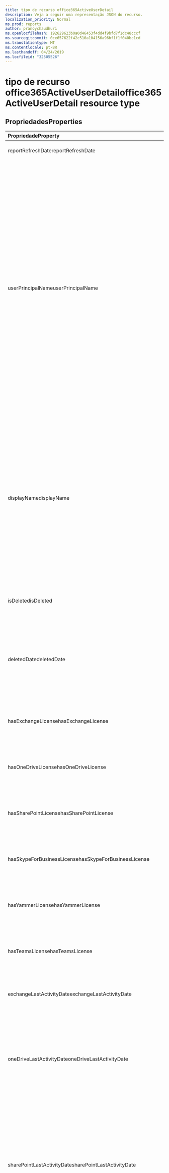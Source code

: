 ```yaml
---
title: tipo de recurso office365ActiveUserDetail
description: Veja a seguir uma representação JSON do recurso.
localization_priority: Normal
ms.prod: reports
author: pranoychaudhuri
ms.openlocfilehash: 192629623b0a0d46453f4dd4f9bfd7f1dc48cccf
ms.sourcegitcommit: 0ce657622f42c510a104156a96bf1f1f040bc1cd
ms.translationtype: MT
ms.contentlocale: pt-BR
ms.lasthandoff: 04/24/2019
ms.locfileid: "32505526"
---
```

# <a name="office365activeuserdetail-resource-type"></a><span data-ttu-id="4739b-103">tipo de recurso office365ActiveUserDetail</span><span class="sxs-lookup"><span data-stu-id="4739b-103">office365ActiveUserDetail resource type</span></span>

## <a name="properties"></a><span data-ttu-id="4739b-104">Propriedades</span><span class="sxs-lookup"><span data-stu-id="4739b-104">Properties</span></span>

| <span data-ttu-id="4739b-105">Propriedade</span><span class="sxs-lookup"><span data-stu-id="4739b-105">Property</span></span>                          | <span data-ttu-id="4739b-106">Tipo</span><span class="sxs-lookup"><span data-stu-id="4739b-106">Type</span></span>              | <span data-ttu-id="4739b-107">Descrição</span><span class="sxs-lookup"><span data-stu-id="4739b-107">Description</span></span>                              |
| :-------------------------------- | :---------------- | ---------------------------------------- |
| <span data-ttu-id="4739b-108">reportRefreshDate</span><span class="sxs-lookup"><span data-stu-id="4739b-108">reportRefreshDate</span></span>                 | <span data-ttu-id="4739b-109">Data</span><span class="sxs-lookup"><span data-stu-id="4739b-109">Date</span></span>              | <span data-ttu-id="4739b-110">A última data do conteúdo.</span><span class="sxs-lookup"><span data-stu-id="4739b-110">The latest date of the content.</span></span>          |
| <span data-ttu-id="4739b-111">userPrincipalName</span><span class="sxs-lookup"><span data-stu-id="4739b-111">userPrincipalName</span></span>                 | <span data-ttu-id="4739b-112">String</span><span class="sxs-lookup"><span data-stu-id="4739b-112">String</span></span>            | <span data-ttu-id="4739b-113">O nome UPN do usuário.</span><span class="sxs-lookup"><span data-stu-id="4739b-113">The user principal name (UPN) of the user.</span></span> <span data-ttu-id="4739b-114">O nome UPN é um nome de logon para o usuário ao estilo da Internet com base na RFC 822 padrão da Internet.</span><span class="sxs-lookup"><span data-stu-id="4739b-114">The UPN is an Internet-style login name for the user based on the Internet standard RFC 822.</span></span> <span data-ttu-id="4739b-115">Por convenção, ele deve ser mapeado para o nome de email do usuário.</span><span class="sxs-lookup"><span data-stu-id="4739b-115">By convention, this should map to the user's email name.</span></span> <span data-ttu-id="4739b-116">O formato geral é alias@domain, em que o domínio deve estar presente na coleção de domínios verificados do locatário.</span><span class="sxs-lookup"><span data-stu-id="4739b-116">The general format is alias@domain, where domain must be present in the tenant’s collection of verified domains.</span></span> <span data-ttu-id="4739b-117">Essa propriedade é obrigatória quando um usuário é criado.</span><span class="sxs-lookup"><span data-stu-id="4739b-117">This property is required when a user is created.</span></span> |
| <span data-ttu-id="4739b-118">displayName</span><span class="sxs-lookup"><span data-stu-id="4739b-118">displayName</span></span>                       | <span data-ttu-id="4739b-119">String</span><span class="sxs-lookup"><span data-stu-id="4739b-119">String</span></span>            | <span data-ttu-id="4739b-120">O nome exibido para o usuário no catálogo de endereços.</span><span class="sxs-lookup"><span data-stu-id="4739b-120">The name displayed in the address book for the user.</span></span> <span data-ttu-id="4739b-121">Geralmente é a combinação do nome, da inicial do nome do meio e do sobrenome do usuário.</span><span class="sxs-lookup"><span data-stu-id="4739b-121">This is usually the combination of the user's first name, middle initial, and last name.</span></span> <span data-ttu-id="4739b-122">Essa propriedade é obrigatória quando um usuário é criado e não pode ser apagado durante atualizações.</span><span class="sxs-lookup"><span data-stu-id="4739b-122">This property is required when a user is created and it cannot be cleared during updates.</span></span> |
| <span data-ttu-id="4739b-123">isDeleted</span><span class="sxs-lookup"><span data-stu-id="4739b-123">isDeleted</span></span>                         | <span data-ttu-id="4739b-124">Booliano</span><span class="sxs-lookup"><span data-stu-id="4739b-124">Boolean</span></span>           | <span data-ttu-id="4739b-125">Se este usuário foi excluído ou excluído por software.</span><span class="sxs-lookup"><span data-stu-id="4739b-125">Whether this user has been deleted or soft deleted.</span></span> |
| <span data-ttu-id="4739b-126">deletedDate</span><span class="sxs-lookup"><span data-stu-id="4739b-126">deletedDate</span></span>                       | <span data-ttu-id="4739b-127">Data</span><span class="sxs-lookup"><span data-stu-id="4739b-127">Date</span></span>              | <span data-ttu-id="4739b-128">A data em que a operação de exclusão ocorreu.</span><span class="sxs-lookup"><span data-stu-id="4739b-128">The date when the delete operation happened.</span></span> <span data-ttu-id="4739b-129">O valor padrão é "nulo" quando o usuário não foi excluído.</span><span class="sxs-lookup"><span data-stu-id="4739b-129">Default value is "null" when the user has not been deleted.</span></span> |
| <span data-ttu-id="4739b-130">hasExchangeLicense</span><span class="sxs-lookup"><span data-stu-id="4739b-130">hasExchangeLicense</span></span>                | <span data-ttu-id="4739b-131">Booliano</span><span class="sxs-lookup"><span data-stu-id="4739b-131">Boolean</span></span>           | <span data-ttu-id="4739b-132">Se o usuário foi atribuído a uma licença do Exchange.</span><span class="sxs-lookup"><span data-stu-id="4739b-132">Whether the user has been assigned an Exchange license.</span></span> |
| <span data-ttu-id="4739b-133">hasOneDriveLicense</span><span class="sxs-lookup"><span data-stu-id="4739b-133">hasOneDriveLicense</span></span>                | <span data-ttu-id="4739b-134">Booliano</span><span class="sxs-lookup"><span data-stu-id="4739b-134">Boolean</span></span>           | <span data-ttu-id="4739b-135">Se o usuário foi atribuído a uma licença do OneDrive.</span><span class="sxs-lookup"><span data-stu-id="4739b-135">Whether the user has been assigned a OneDrive license.</span></span> |
| <span data-ttu-id="4739b-136">hasSharePointLicense</span><span class="sxs-lookup"><span data-stu-id="4739b-136">hasSharePointLicense</span></span>              | <span data-ttu-id="4739b-137">Booliano</span><span class="sxs-lookup"><span data-stu-id="4739b-137">Boolean</span></span>           | <span data-ttu-id="4739b-138">Se o usuário foi atribuído a uma licença do SharePoint.</span><span class="sxs-lookup"><span data-stu-id="4739b-138">Whether the user has been assigned a SharePoint license.</span></span> |
| <span data-ttu-id="4739b-139">hasSkypeForBusinessLicense</span><span class="sxs-lookup"><span data-stu-id="4739b-139">hasSkypeForBusinessLicense</span></span>        | <span data-ttu-id="4739b-140">Booliano</span><span class="sxs-lookup"><span data-stu-id="4739b-140">Boolean</span></span>           | <span data-ttu-id="4739b-141">Se o usuário foi atribuído a uma licença do Skype for Business.</span><span class="sxs-lookup"><span data-stu-id="4739b-141">Whether the user has been assigned a Skype For Business license.</span></span> |
| <span data-ttu-id="4739b-142">hasYammerLicense</span><span class="sxs-lookup"><span data-stu-id="4739b-142">hasYammerLicense</span></span>                  | <span data-ttu-id="4739b-143">Booliano</span><span class="sxs-lookup"><span data-stu-id="4739b-143">Boolean</span></span>           | <span data-ttu-id="4739b-144">Se o usuário foi atribuído a uma licença do Yammer.</span><span class="sxs-lookup"><span data-stu-id="4739b-144">Whether the user has been assigned a Yammer license.</span></span> |
| <span data-ttu-id="4739b-145">hasTeamsLicense</span><span class="sxs-lookup"><span data-stu-id="4739b-145">hasTeamsLicense</span></span>                   | <span data-ttu-id="4739b-146">Booliano</span><span class="sxs-lookup"><span data-stu-id="4739b-146">Boolean</span></span>           | <span data-ttu-id="4739b-147">Se o usuário foi atribuído a uma licença do teams.</span><span class="sxs-lookup"><span data-stu-id="4739b-147">Whether the user has been assigned a Teams license.</span></span> |
| <span data-ttu-id="4739b-148">exchangeLastActivityDate</span><span class="sxs-lookup"><span data-stu-id="4739b-148">exchangeLastActivityDate</span></span>          | <span data-ttu-id="4739b-149">Data</span><span class="sxs-lookup"><span data-stu-id="4739b-149">Date</span></span>              | <span data-ttu-id="4739b-150">A data em que o usuário leu ou enviou email pela última vez.</span><span class="sxs-lookup"><span data-stu-id="4739b-150">The date when user last read or sent email.</span></span> |
| <span data-ttu-id="4739b-151">oneDriveLastActivityDate</span><span class="sxs-lookup"><span data-stu-id="4739b-151">oneDriveLastActivityDate</span></span>          | <span data-ttu-id="4739b-152">Data</span><span class="sxs-lookup"><span data-stu-id="4739b-152">Date</span></span>              | <span data-ttu-id="4739b-153">A data em que o usuário exibiu ou editou arquivos, arquivos compartilhados internamente ou externamente, ou arquivos sincronizados.</span><span class="sxs-lookup"><span data-stu-id="4739b-153">The date when user last viewed or edited files, shared files internally or externally, or synced files.</span></span> |
| <span data-ttu-id="4739b-154">sharePointLastActivityDate</span><span class="sxs-lookup"><span data-stu-id="4739b-154">sharePointLastActivityDate</span></span>        | <span data-ttu-id="4739b-155">Data</span><span class="sxs-lookup"><span data-stu-id="4739b-155">Date</span></span>              | <span data-ttu-id="4739b-156">A data em que o usuário exibiu ou editou arquivos, arquivos compartilhados internamente ou externamente, arquivos sincronizados ou páginas do SharePoint visualizadas por último.</span><span class="sxs-lookup"><span data-stu-id="4739b-156">The date when user last viewed or edited files, shared files internally or externally, synced files, or viewed SharePoint pages.</span></span> |
| <span data-ttu-id="4739b-157">skypeForBusinessLastActivityDate</span><span class="sxs-lookup"><span data-stu-id="4739b-157">skypeForBusinessLastActivityDate</span></span>  | <span data-ttu-id="4739b-158">Data</span><span class="sxs-lookup"><span data-stu-id="4739b-158">Date</span></span>              | <span data-ttu-id="4739b-159">A data em que o usuário organizou ou participou de conferências ou sessões ponto a ponto Unidas.</span><span class="sxs-lookup"><span data-stu-id="4739b-159">The date when user last organized or participated in conferences, or joined peer-to-peer sessions.</span></span> |
| <span data-ttu-id="4739b-160">yammerLastActivityDate</span><span class="sxs-lookup"><span data-stu-id="4739b-160">yammerLastActivityDate</span></span>            | <span data-ttu-id="4739b-161">Data</span><span class="sxs-lookup"><span data-stu-id="4739b-161">Date</span></span>              | <span data-ttu-id="4739b-162">A data em que o usuário postou, leu ou curtiu a mensagem.</span><span class="sxs-lookup"><span data-stu-id="4739b-162">The date when user last posted, read, or liked message.</span></span> |
| <span data-ttu-id="4739b-163">teamsLastActivityDate</span><span class="sxs-lookup"><span data-stu-id="4739b-163">teamsLastActivityDate</span></span>             | <span data-ttu-id="4739b-164">Data</span><span class="sxs-lookup"><span data-stu-id="4739b-164">Date</span></span>              | <span data-ttu-id="4739b-165">A data em que o usuário postou mensagens em canais de equipe, enviou mensagens em sessões de chat privadas ou participou de reuniões ou chamadas.</span><span class="sxs-lookup"><span data-stu-id="4739b-165">The date when user last posted messages in team channels, sent messages in private chat sessions, or participated in meetings or calls.</span></span> |
| <span data-ttu-id="4739b-166">exchangeLicenseAssignDate</span><span class="sxs-lookup"><span data-stu-id="4739b-166">exchangeLicenseAssignDate</span></span>         | <span data-ttu-id="4739b-167">Data</span><span class="sxs-lookup"><span data-stu-id="4739b-167">Date</span></span>              | <span data-ttu-id="4739b-168">A última data em que o usuário recebeu uma licença do Exchange.</span><span class="sxs-lookup"><span data-stu-id="4739b-168">The last date when the user was assigned an Exchange license.</span></span> |
| <span data-ttu-id="4739b-169">oneDriveLicenseAssignDate</span><span class="sxs-lookup"><span data-stu-id="4739b-169">oneDriveLicenseAssignDate</span></span>         | <span data-ttu-id="4739b-170">Data</span><span class="sxs-lookup"><span data-stu-id="4739b-170">Date</span></span>              | <span data-ttu-id="4739b-171">A última data em que o usuário recebeu uma licença do OneDrive.</span><span class="sxs-lookup"><span data-stu-id="4739b-171">The last date when the user was assigned a OneDrive license.</span></span> |
| <span data-ttu-id="4739b-172">sharePointLicenseAssignDate</span><span class="sxs-lookup"><span data-stu-id="4739b-172">sharePointLicenseAssignDate</span></span>       | <span data-ttu-id="4739b-173">Data</span><span class="sxs-lookup"><span data-stu-id="4739b-173">Date</span></span>              | <span data-ttu-id="4739b-174">A última data em que o usuário recebeu uma licença do SharePoint.</span><span class="sxs-lookup"><span data-stu-id="4739b-174">The last date when the user was assigned a SharePoint license.</span></span> |
| <span data-ttu-id="4739b-175">skypeForBusinessLicenseAssignDate</span><span class="sxs-lookup"><span data-stu-id="4739b-175">skypeForBusinessLicenseAssignDate</span></span> | <span data-ttu-id="4739b-176">Data</span><span class="sxs-lookup"><span data-stu-id="4739b-176">Date</span></span>              | <span data-ttu-id="4739b-177">A última data em que o usuário recebeu uma licença do Skype for Business.</span><span class="sxs-lookup"><span data-stu-id="4739b-177">The last date when the user was assigned a Skype For Business license.</span></span> |
| <span data-ttu-id="4739b-178">yammerLicenseAssignDate</span><span class="sxs-lookup"><span data-stu-id="4739b-178">yammerLicenseAssignDate</span></span>           | <span data-ttu-id="4739b-179">Data</span><span class="sxs-lookup"><span data-stu-id="4739b-179">Date</span></span>              | <span data-ttu-id="4739b-180">A última data em que o usuário recebeu uma licença do Yammer.</span><span class="sxs-lookup"><span data-stu-id="4739b-180">The last date when the user was assigned a Yammer license.</span></span> |
| <span data-ttu-id="4739b-181">teamsLicenseAssignDate</span><span class="sxs-lookup"><span data-stu-id="4739b-181">teamsLicenseAssignDate</span></span>            | <span data-ttu-id="4739b-182">Data</span><span class="sxs-lookup"><span data-stu-id="4739b-182">Date</span></span>              | <span data-ttu-id="4739b-183">A última data em que o usuário recebeu uma licença do teams.</span><span class="sxs-lookup"><span data-stu-id="4739b-183">The last date when the user was assigned a Teams license.</span></span> |
| <span data-ttu-id="4739b-184">assignedProducts</span><span class="sxs-lookup"><span data-stu-id="4739b-184">assignedProducts</span></span>                  | <span data-ttu-id="4739b-185">Coleção de cadeias de caracteres</span><span class="sxs-lookup"><span data-stu-id="4739b-185">String collection</span></span> | <span data-ttu-id="4739b-186">Todos os produtos atribuídos para o usuário.</span><span class="sxs-lookup"><span data-stu-id="4739b-186">All the products assigned for the user.</span></span>  |

## <a name="json-representation"></a><span data-ttu-id="4739b-187">Representação JSON</span><span class="sxs-lookup"><span data-stu-id="4739b-187">JSON representation</span></span>

<span data-ttu-id="4739b-188">Veja a seguir uma representação JSON do recurso.</span><span class="sxs-lookup"><span data-stu-id="4739b-188">The following is a JSON representation of the resource.</span></span>

<!-- {
  "blockType": "resource",
  "@odata.type": "microsoft.graph.office365ActiveUserDetail"
} -->

```json
{
  "reportRefreshDate": "Date", 
  "userPrincipalName": "String", 
  "displayName": "String", 
  "isDeleted": true, 
  "deletedDate": "Date", 
  "hasExchangeLicense": true, 
  "hasOneDriveLicense": true, 
  "hasSharePointLicense": true, 
  "hasSkypeForBusinessLicense": true, 
  "hasYammerLicense": true, 
  "hasTeamsLicense": true, 
  "exchangeLastActivityDate": "Date", 
  "oneDriveLastActivityDate": "Date", 
  "sharePointLastActivityDate": "Date", 
  "skypeForBusinessLastActivityDate": "Date", 
  "yammerLastActivityDate": "Date", 
  "teamsLastActivityDate": "Date", 
  "exchangeLicenseAssignDate": "Date", 
  "oneDriveLicenseAssignDate": "Date", 
  "sharePointLicenseAssignDate": "Date", 
  "skypeForBusinessLicenseAssignDate": "Date", 
  "yammerLicenseAssignDate": "Date", 
  "teamsLicenseAssignDate": "Date", 
  "assignedProducts": ["String"]
}
```
